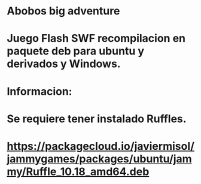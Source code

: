# Abobos big adventure

# Juego Flash SWF recompilacion en paquete deb para ubuntu y derivados y Windows.

# Informacion:

# Se requiere tener instalado Ruffles.
# https://packagecloud.io/javiermisol/jammygames/packages/ubuntu/jammy/Ruffle_10.18_amd64.deb
